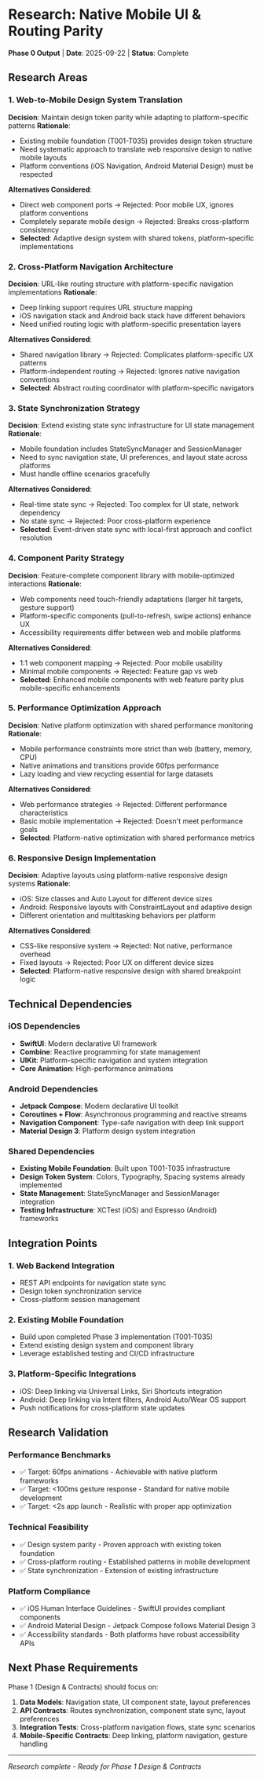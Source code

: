 # Research: Native Mobile UI & Routing Parity

**Phase 0 Output** | **Date**: 2025-09-22 | **Status**: Complete

## Research Areas

### 1. Web-to-Mobile Design System Translation

**Decision**: Maintain design token parity while adapting to platform-specific patterns
**Rationale**:
- Existing mobile foundation (T001-T035) provides design token structure
- Need systematic approach to translate web responsive design to native mobile layouts
- Platform conventions (iOS Navigation, Android Material Design) must be respected

**Alternatives Considered**:
- Direct web component ports → Rejected: Poor mobile UX, ignores platform conventions
- Completely separate mobile design → Rejected: Breaks cross-platform consistency
- **Selected**: Adaptive design system with shared tokens, platform-specific implementations

### 2. Cross-Platform Navigation Architecture

**Decision**: URL-like routing structure with platform-specific navigation implementations
**Rationale**:
- Deep linking support requires URL structure mapping
- iOS navigation stack and Android back stack have different behaviors
- Need unified routing logic with platform-specific presentation layers

**Alternatives Considered**:
- Shared navigation library → Rejected: Complicates platform-specific UX patterns
- Platform-independent routing → Rejected: Ignores native navigation conventions
- **Selected**: Abstract routing coordinator with platform-specific navigators

### 3. State Synchronization Strategy

**Decision**: Extend existing state sync infrastructure for UI state management
**Rationale**:
- Mobile foundation includes StateSyncManager and SessionManager
- Need to sync navigation state, UI preferences, and layout state across platforms
- Must handle offline scenarios gracefully

**Alternatives Considered**:
- Real-time state sync → Rejected: Too complex for UI state, network dependency
- No state sync → Rejected: Poor cross-platform experience
- **Selected**: Event-driven state sync with local-first approach and conflict resolution

### 4. Component Parity Strategy

**Decision**: Feature-complete component library with mobile-optimized interactions
**Rationale**:
- Web components need touch-friendly adaptations (larger hit targets, gesture support)
- Platform-specific components (pull-to-refresh, swipe actions) enhance UX
- Accessibility requirements differ between web and mobile platforms

**Alternatives Considered**:
- 1:1 web component mapping → Rejected: Poor mobile usability
- Minimal mobile components → Rejected: Feature gap vs web
- **Selected**: Enhanced mobile components with web feature parity plus mobile-specific enhancements

### 5. Performance Optimization Approach

**Decision**: Native platform optimization with shared performance monitoring
**Rationale**:
- Mobile performance constraints more strict than web (battery, memory, CPU)
- Native animations and transitions provide 60fps performance
- Lazy loading and view recycling essential for large datasets

**Alternatives Considered**:
- Web performance strategies → Rejected: Different performance characteristics
- Basic mobile implementation → Rejected: Doesn't meet performance goals
- **Selected**: Platform-native optimization with shared performance metrics

### 6. Responsive Design Implementation

**Decision**: Adaptive layouts using platform-native responsive design systems
**Rationale**:
- iOS: Size classes and Auto Layout for different device sizes
- Android: Responsive layouts with ConstraintLayout and adaptive design
- Different orientation and multitasking behaviors per platform

**Alternatives Considered**:
- CSS-like responsive system → Rejected: Not native, performance overhead
- Fixed layouts → Rejected: Poor UX on different device sizes
- **Selected**: Platform-native responsive design with shared breakpoint logic

## Technical Dependencies

### iOS Dependencies
- **SwiftUI**: Modern declarative UI framework
- **Combine**: Reactive programming for state management
- **UIKit**: Platform-specific navigation and system integration
- **Core Animation**: High-performance animations

### Android Dependencies
- **Jetpack Compose**: Modern declarative UI toolkit
- **Coroutines + Flow**: Asynchronous programming and reactive streams
- **Navigation Component**: Type-safe navigation with deep link support
- **Material Design 3**: Platform design system integration

### Shared Dependencies
- **Existing Mobile Foundation**: Built upon T001-T035 infrastructure
- **Design Token System**: Colors, Typography, Spacing systems already implemented
- **State Management**: StateSyncManager and SessionManager integration
- **Testing Infrastructure**: XCTest (iOS) and Espresso (Android) frameworks

## Integration Points

### 1. Web Backend Integration
- REST API endpoints for navigation state sync
- Design token synchronization service
- Cross-platform session management

### 2. Existing Mobile Foundation
- Build upon completed Phase 3 implementation (T001-T035)
- Extend existing design system and component library
- Leverage established testing and CI/CD infrastructure

### 3. Platform-Specific Integrations
- iOS: Deep linking via Universal Links, Siri Shortcuts integration
- Android: Deep linking via Intent filters, Android Auto/Wear OS support
- Push notifications for cross-platform state updates

## Research Validation

### Performance Benchmarks
- ✅ Target: 60fps animations - Achievable with native platform frameworks
- ✅ Target: <100ms gesture response - Standard for native mobile development
- ✅ Target: <2s app launch - Realistic with proper app optimization

### Technical Feasibility
- ✅ Design system parity - Proven approach with existing token foundation
- ✅ Cross-platform routing - Established patterns in mobile development
- ✅ State synchronization - Extension of existing infrastructure

### Platform Compliance
- ✅ iOS Human Interface Guidelines - SwiftUI provides compliant components
- ✅ Android Material Design - Jetpack Compose follows Material Design 3
- ✅ Accessibility standards - Both platforms have robust accessibility APIs

## Next Phase Requirements

Phase 1 (Design & Contracts) should focus on:
1. **Data Models**: Navigation state, UI component state, layout preferences
2. **API Contracts**: Routes synchronization, component state sync, layout preferences
3. **Integration Tests**: Cross-platform navigation flows, state sync scenarios
4. **Mobile-Specific Contracts**: Deep linking, platform navigation, gesture handling

---
*Research complete - Ready for Phase 1 Design & Contracts*
